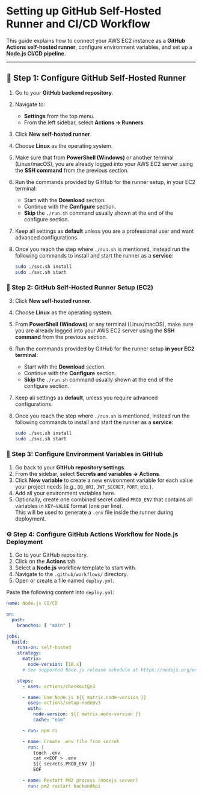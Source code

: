 # Setting up GitHub Self-Hosted Runner and CI/CD Workflow

This guide explains how to connect your AWS EC2 instance as a **GitHub Actions self-hosted runner**, configure environment variables, and set up a **Node.js CI/CD pipeline**.

---

## 🔧 Step 1: Configure GitHub Self-Hosted Runner
1. Go to your **GitHub backend repository**.
2. Navigate to:
   - **Settings** from the top menu.
   - From the left sidebar, select **Actions → Runners**.
3. Click **New self-hosted runner**.
4. Choose **Linux** as the operating system.
5. Make sure that from **PowerShell (Windows)** or another terminal (Linux/macOS), you are already logged into your AWS EC2 server using the **SSH command** from the previous section.
6. Run the commands provided by GitHub for the runner setup, in your EC2 terminal:
   - Start with the **Download** section.
   - Continue with the **Configure** section.
   - **Skip** the `./run.sh` command usually shown at the end of the configure section.
7. Keep all settings as **default** unless you are a professional user and want advanced configurations.
8. Once you reach the step where `./run.sh` is mentioned, instead run the following commands to install and start the runner as a **service**:

   ```bash
   sudo ./svc.sh install
   sudo ./svc.sh start

### 🔐 Step 2:  GitHub Self-Hosted Runner Setup (EC2)

3. Click **New self-hosted runner**.
4. Choose **Linux** as the operating system.
5. From **PowerShell (Windows)** or any terminal (Linux/macOS), make sure you are already logged into your AWS EC2 server using the **SSH command** from the previous section.
6. Run the commands provided by GitHub for the runner setup **in your EC2 terminal**:
   - Start with the **Download** section.
   - Continue with the **Configure** section.
   - **Skip** the `./run.sh` command usually shown at the end of the configure section.
7. Keep all settings as **default**, unless you require advanced configurations.
8. Once you reach the step where `./run.sh` is mentioned, instead run the following commands to install and start the runner as a **service**:

   ```bash
   sudo ./svc.sh install
   sudo ./svc.sh start


### 🔐 Step 3: Configure Environment Variables in GitHub

1. Go back to your **GitHub repository settings**.
2. From the sidebar, select **Secrets and variables → Actions**.
3. Click **New variable** to create a new environment variable for each value your project needs (e.g., `DB_URI`, `JWT_SECRET`, `PORT`, etc.).
4. Add all your environment variables here.
5. Optionally, create one combined secret called `PROD_ENV` that contains all variables in `KEY=VALUE` format (one per line).  
   This will be used to generate a `.env` file inside the runner during deployment.


### ⚙️ Step 4: Configure GitHub Actions Workflow for Node.js Deployment

1. Go to your GitHub repository.
2. Click on the **Actions** tab.
3. Select a **Node.js** workflow template to start with.
4. Navigate to the `.github/workflows/` directory.
5. Open or create a file named `deploy.yml`.

Paste the following content into `deploy.yml`:

```yaml
name: Node.js CI/CD

on:
  push:
    branches: [ "main" ]

jobs:
  build:
    runs-on: self-hosted
    strategy:
      matrix:
        node-version: [18.x]
      # See supported Node.js release schedule at https://nodejs.org/en/about/releases/

    steps:
      - uses: actions/checkout@v3

      - name: Use Node.js ${{ matrix.node-version }}
        uses: actions/setup-node@v3
        with:
          node-version: ${{ matrix.node-version }}
          cache: "npm"

      - run: npm ci

      - name: Create .env file from secret
        run: |
          touch .env
          cat <<EOF > .env
          ${{ secrets.PROD_ENV }}
          EOF

      - name: Restart PM2 process (nodejs server)
        run: pm2 restart backendApi


